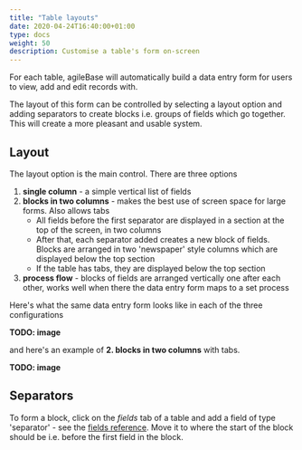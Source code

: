 ```yaml
---
title: "Table layouts"
date: 2020-04-24T16:40:00+01:00
type: docs
weight: 50
description: Customise a table's form on-screen
---
```

For each table, agileBase will automatically build a data entry form for users to view, add and edit records with.

The layout of this form can be controlled by selecting a layout option and adding separators to create blocks i.e. groups of fields which go together. This will create a more pleasant and usable system.

## Layout
The layout option is the main control. There are three options
1. **single column** - a simple vertical list of fields
2. **blocks in two columns** - makes the best use of screen space for large forms. Also allows tabs
    - All fields before the first separator are displayed in a section at the top of the screen, in two columns
    - After that, each separator added creates a new block of fields. Blocks are arranged in two 'newspaper' style columns which are displayed below the top section
    - If the table has tabs, they are displayed below the top section
3. **process flow** - blocks of fields are arranged vertically one after each other, works well when there the data entry form maps to a set process

Here's what the same data entry form looks like in each of the three configurations

**TODO: image**

and here's an example of **2. blocks in two columns** with tabs.

**TODO: image**

## Separators
To form a block, click on the _fields_ tab of a table and add a field of type 'separator' - see the [fields reference](https://todo.com). Move it to where the start of the block should be i.e. before the first field in the block.






